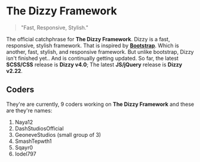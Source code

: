 # The Dizzy Framework
>"Fast, Responsive, Stylish."

The official catchphrase for **The Dizzy Framework**. Dizzy is a fast, responsive, stylish framework. That is inspired by **[Bootstrap](https://getbootstrap.com)**. Which is another, fast, stylish, and responsive framework. But unlike bootstrap, Dizzy isn't finished yet.. And is continually getting updated. So far, the latest **SCSS/CSS** release is **Dizzy v4.0**; The latest **JS/jQuery** release is **Dizzy v2.22**.

## Coders
They're are currently, 9 coders working on **The Dizzy Framework** and these are they're names:

1. Naya12
2. DashStudiosOfficial
3. GeoneveStudios (small group of 3)
4. SmashTepwth1
5. Sqayr0
6. Iodel797
